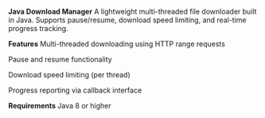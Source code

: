 **Java Download Manager**
A lightweight multi-threaded file downloader built in Java. Supports pause/resume, download speed limiting, and real-time progress tracking.

**Features**
Multi-threaded downloading using HTTP range requests

Pause and resume functionality

Download speed limiting (per thread)

Progress reporting via callback interface

**Requirements**
Java 8 or higher